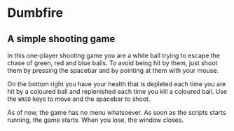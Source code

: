 # Dumbfire
## A simple shooting game

In this one-player shooting game you are a white ball trying to escape the chase of green, red and blue balls. To avoid being hit by them, just shoot them by pressing the spacebar and by pointing at them with your mouse.

On the bottom right you have your health that is depleted each time you are hit by a coloured ball and replenished each time you kill a coloured ball. Use the `WASD` keys to move and the spacebar to shoot.

As of now, the game has no menu whatsoever. As soon as the scripts starts running, the game starts. When you lose, the window closes.
